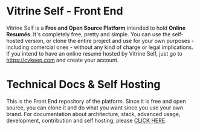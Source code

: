 # Vitrine Self - Front End

Vitrine Self is a **Free and Open Source Platform** intended to hold **Online Resumés**. It's completely free, pretty and simple. You can use the self-hosted version, or clone the entire project and use for your own purposes - including comercial ones - without any kind of charge or legal implications. If you intend to have an online resumé hosted by Vitrine Self, just go to https://cvkeep.com and create your account. 

# Technical Docs & Self Hosting

This is the Front End repository of the platform. Since it is free and open source, you can clone it and do what you want since you use your own brand. For documentation about architecture, stack, advanced usage, development, contribution and self hosting, please [CLICK HERE](https://cv-keep.github.io/cvkeep-docs/).
